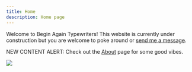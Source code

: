 ```yaml
---
title: Home
description: Home page
---
```


Welcome to Begin Again Typewriters! This website is currently under construction but you are welcome to poke around or [send me a message](/contact).

NEW CONTENT ALERT: Check out the [About](/about) page for some good vibes.

![](/upload/PXL_20241119_210453302~2.jpg)
